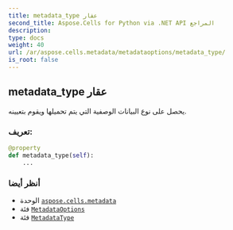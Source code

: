 ```yaml
---
title: metadata_type عقار
second_title: Aspose.Cells for Python via .NET API المراجع
description:
type: docs
weight: 40
url: /ar/aspose.cells.metadata/metadataoptions/metadata_type/
is_root: false
---
```

##  metadata_type عقار

يحصل على نوع البيانات الوصفية التي يتم تحميلها ويقوم بتعيينه.
###  تعريف:
```python
@property
def metadata_type(self):
    ...
```

###  أنظر أيضا
* الوحدة [`aspose.cells.metadata`](../../)
* فئة [`MetadataOptions`](/cells/python-net/ar/aspose.cells.metadata/metadataoptions)
* فئة [`MetadataType`](/cells/python-net/ar/aspose.cells.metadata/metadatatype)
